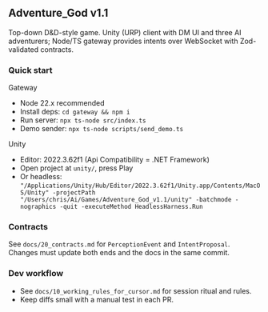 ## Adventure_God v1.1

Top-down D&D-style game. Unity (URP) client with DM UI and three AI adventurers; Node/TS gateway provides intents over WebSocket with Zod-validated contracts.

### Quick start

Gateway
- Node 22.x recommended
- Install deps: `cd gateway && npm i`
- Run server: `npx ts-node src/index.ts`
- Demo sender: `npx ts-node scripts/send_demo.ts`

Unity
- Editor: 2022.3.62f1 (Api Compatibility = .NET Framework)
- Open project at `unity/`, press Play
- Or headless: `"/Applications/Unity/Hub/Editor/2022.3.62f1/Unity.app/Contents/MacOS/Unity" -projectPath "/Users/chris/Ai/Games/Adventure_God_v1.1/unity" -batchmode -nographics -quit -executeMethod HeadlessHarness.Run`

### Contracts
See `docs/20_contracts.md` for `PerceptionEvent` and `IntentProposal`. Changes must update both ends and the docs in the same commit.

### Dev workflow
- See `docs/10_working_rules_for_cursor.md` for session ritual and rules.
- Keep diffs small with a manual test in each PR.


